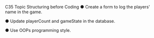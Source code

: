 C35 Topic Structuring before Coding
● Create a form to log the players' name in the game. 

● Update playerCount and gameState in the database. 

● Use OOPs programming style.

